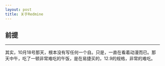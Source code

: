 ```yaml
---
layout: post
title: 关于Redmine
---
```


## 前提
----
其实，10月18号那天，根本没有写任何一个自。只是，一直在看着动漫而已。那天中午，吃了一顿非常难吃的午饭，是在易捷买的，12.9的规格，非常的难吃。


